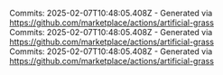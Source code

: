 Commits: 2025-02-07T10:48:05.408Z - Generated via https://github.com/marketplace/actions/artificial-grass
<br>
Commits: 2025-02-07T10:48:05.408Z - Generated via https://github.com/marketplace/actions/artificial-grass
<br>
Commits: 2025-02-07T10:48:05.408Z - Generated via https://github.com/marketplace/actions/artificial-grass
<br>
